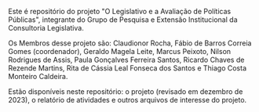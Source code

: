 Este é repositório do projeto "O Legislativo e a Avaliação de Políticas Públicas", integrante do Grupo de Pesquisa e Extensão Institucional da Consultoria Legislativa.

Os Membros desse projeto são: Claudionor Rocha, Fábio de Barros Correia Gomes (coordenador), Geraldo Magela Leite, Marcus Peixoto, Nilson Rodrigues de Assis, Paula Gonçalves Ferreira Santos, Ricardo Chaves de Rezende Martins, Rita de Cássia Leal Fonseca dos Santos e Thiago Costa Monteiro Caldeira.

Estão disponíveis neste repositório: o projeto (revisado em dezembro de 2023), o relatório de atividades e outros arquivos de interesse do projeto.








